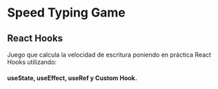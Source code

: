 # Speed Typing Game
## React Hooks
Juego que calcula la velocidad de escritura poniendo en práctica React Hooks utilizando:
#### useState, useEffect, useRef y Custom Hook.
